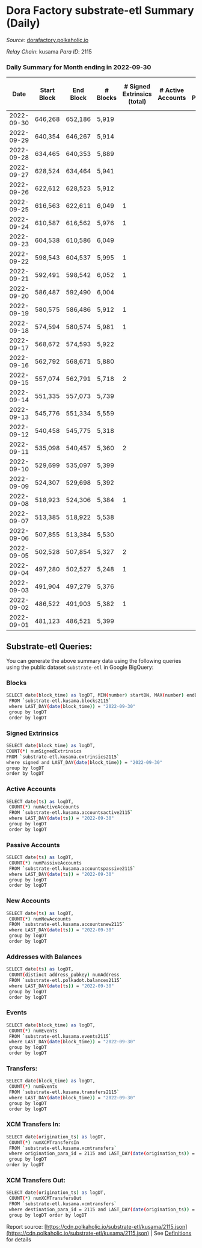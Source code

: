 # Dora Factory substrate-etl Summary (Daily)

_Source_: [dorafactory.polkaholic.io](https://dorafactory.polkaholic.io)

*Relay Chain*: kusama
*Para ID*: 2115



### Daily Summary for Month ending in 2022-09-30


| Date | Start Block | End Block | # Blocks | # Signed Extrinsics (total) | # Active Accounts | # Passive | # New | # Addresses with Balances | # Events | # Transfers | # XCM Transfers In | # XCM Transfers Out | Issues | 
| ---- | ----------- | --------- | -------- | --------------------------- | ----------------- | --------- | ----- | ------------------------- | -------- | ----------- | ------------------ | ------------------- | ------ |
| 2022-09-30 | 646,268 | 652,186 | 5,919 |  |  |  |  | 371 | 11,841 |   |   |   |  |
| 2022-09-29 | 640,354 | 646,267 | 5,914 |  |  |  |  |  | 11,832 |   |   |   |  |
| 2022-09-28 | 634,465 | 640,353 | 5,889 |  |  |  |  |  | 11,781 |   |   |   |  |
| 2022-09-27 | 628,524 | 634,464 | 5,941 |  |  |  |  |  | 11,885 |   |   |   |  |
| 2022-09-26 | 622,612 | 628,523 | 5,912 |  |  |  |  |  | 11,828 |   |   |   |  |
| 2022-09-25 | 616,563 | 622,611 | 6,049 | 1 |  |  |  |  | 12,107 | 1  |   |   |  |
| 2022-09-24 | 610,587 | 616,562 | 5,976 | 1 |  |  |  |  | 11,961 | 1  |   |   |  |
| 2022-09-23 | 604,538 | 610,586 | 6,049 |  |  |  |  |  | 12,102 |   |   |   |  |
| 2022-09-22 | 598,543 | 604,537 | 5,995 | 1 |  |  |  |  | 11,999 | 1  |   |   |  |
| 2022-09-21 | 592,491 | 598,542 | 6,052 | 1 |  |  |  |  | 12,113 | 1  |   |   |  |
| 2022-09-20 | 586,487 | 592,490 | 6,004 |  |  |  |  |  | 12,012 |   |   |   |  |
| 2022-09-19 | 580,575 | 586,486 | 5,912 | 1 |  |  |  | 371 | 11,833 | 1  |   |   |  |
| 2022-09-18 | 574,594 | 580,574 | 5,981 | 1 |  |  |  | 371 | 11,969 |   |   |   |  |
| 2022-09-17 | 568,672 | 574,593 | 5,922 |  |  |  |  | 371 | 11,848 |   |   |   |  |
| 2022-09-16 | 562,792 | 568,671 | 5,880 |  |  |  |  | 371 | 11,763 |   |   |   |  |
| 2022-09-15 | 557,074 | 562,791 | 5,718 | 2 |  |  |  | 371 | 11,451 | 2  |   |   |  |
| 2022-09-14 | 551,335 | 557,073 | 5,739 |  |  |  |  | 371 | 11,481 |   |   |   |  |
| 2022-09-13 | 545,776 | 551,334 | 5,559 |  |  |  |  | 371 | 11,121 |   |   |   |  |
| 2022-09-12 | 540,458 | 545,775 | 5,318 |  |  |  |  |  | 10,639 |   |   |   |  |
| 2022-09-11 | 535,098 | 540,457 | 5,360 | 2 |  |  |  |  | 10,735 | 2  |   |   |  |
| 2022-09-10 | 529,699 | 535,097 | 5,399 |  |  |  |  |  | 10,801 |   |   |   |  |
| 2022-09-09 | 524,307 | 529,698 | 5,392 |  |  |  |  |  | 10,787 |   |   |   |  |
| 2022-09-08 | 518,923 | 524,306 | 5,384 | 1 |  |  |  | 371 | 10,777 | 1  |   |   |  |
| 2022-09-07 | 513,385 | 518,922 | 5,538 |  |  |  |  | 371 | 11,079 |   |   |   |  |
| 2022-09-06 | 507,855 | 513,384 | 5,530 |  |  |  |  | 371 | 11,063 |   |   |   |  |
| 2022-09-05 | 502,528 | 507,854 | 5,327 | 2 |  |  |  | 371 | 10,669 | 2  |   |   |  |
| 2022-09-04 | 497,280 | 502,527 | 5,248 | 1 |  |  |  | 371 | 10,505 | 1  |   |   |  |
| 2022-09-03 | 491,904 | 497,279 | 5,376 |  |  |  |  | 371 | 10,755 |   |   |   |  |
| 2022-09-02 | 486,522 | 491,903 | 5,382 | 1 |  |  |  | 371 | 10,773 | 1  |   |   |  |
| 2022-09-01 | 481,123 | 486,521 | 5,399 |  |  |  |  | 371 | 10,801 |   |   |   |  |

## Substrate-etl Queries:
You can generate the above summary data using the following queries using the public dataset `substrate-etl` in Google BigQuery:

### Blocks
```bash
SELECT date(block_time) as logDT, MIN(number) startBN, MAX(number) endBN, COUNT(*) numBlocks 
 FROM `substrate-etl.kusama.blocks2115`  
 where LAST_DAY(date(block_time)) = "2022-09-30" 
 group by logDT 
 order by logDT
```

### Signed Extrinsics
```bash
SELECT date(block_time) as logDT, 
COUNT(*) numSignedExtrinsics 
FROM `substrate-etl.kusama.extrinsics2115`  
where signed and LAST_DAY(date(block_time)) = "2022-09-30" 
group by logDT 
order by logDT
```

### Active Accounts
```bash
SELECT date(ts) as logDT, 
 COUNT(*) numActiveAccounts 
 FROM `substrate-etl.kusama.accountsactive2115` 
 where LAST_DAY(date(ts)) = "2022-09-30" 
 group by logDT 
 order by logDT
```

### Passive Accounts
```bash
SELECT date(ts) as logDT, 
 COUNT(*) numPassiveAccounts 
 FROM `substrate-etl.kusama.accountspassive2115` 
 where LAST_DAY(date(ts)) = "2022-09-30" 
 group by logDT 
 order by logDT
```

### New Accounts
```bash
SELECT date(ts) as logDT, 
 COUNT(*) numNewAccounts 
 FROM `substrate-etl.kusama.accountsnew2115` 
 where LAST_DAY(date(ts)) = "2022-09-30" 
 group by logDT
 order by logDT
```

### Addresses with Balances
```bash
SELECT date(ts) as logDT,
 COUNT(distinct address_pubkey) numAddress 
 FROM `substrate-etl.polkadot.balances2115` 
 where LAST_DAY(date(ts)) = "2022-09-30" 
 group by logDT 
 order by logDT
```

### Events
```bash
SELECT date(block_time) as logDT, 
 COUNT(*) numEvents 
 FROM `substrate-etl.kusama.events2115` 
 where LAST_DAY(date(block_time)) = "2022-09-30" 
 group by logDT 
 order by logDT
```

### Transfers:
```bash
SELECT date(block_time) as logDT, 
 COUNT(*) numEvents 
 FROM `substrate-etl.kusama.transfers2115` 
 where LAST_DAY(date(block_time)) = "2022-09-30" 
 group by logDT 
 order by logDT
```

### XCM Transfers In:
```bash
SELECT date(origination_ts) as logDT, 
 COUNT(*) numXCMTransfersIn 
 FROM `substrate-etl.kusama.xcmtransfers` 
 where origination_para_id = 2115 and LAST_DAY(date(origination_ts)) = "2022-09-30" 
 group by logDT 
order by logDT
```

### XCM Transfers Out:
```bash
SELECT date(origination_ts) as logDT, 
 COUNT(*) numXCMTransfersOut 
 FROM `substrate-etl.kusama.xcmtransfers` 
 where destination_para_id = 2115 and LAST_DAY(date(origination_ts)) = "2022-09-30" 
 group by logDT order by logDT
```


Report source: [https://cdn.polkaholic.io/substrate-etl/kusama/2115.json](https://cdn.polkaholic.io/substrate-etl/kusama/2115.json) | See [Definitions](/DEFINITIONS.md) for details
